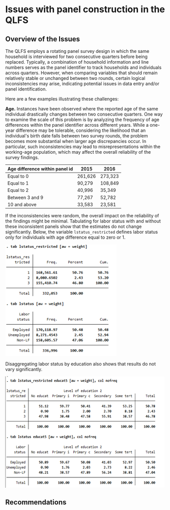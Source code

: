 # Issues with panel construction in the QLFS

## Overview of the Issues
The QLFS employs a rotating panel survey design in which the same household is interviewed for two consecutive quarters before being replaced. Typically, a combination of household information and line numbers serves as the panel identifier to track households and individuals across quarters. However, when comparing variables that should remain relatively stable or unchanged between two rounds, certain logical inconsistencies may arise, indicating potential issues in data entry and/or panel identification.

Here are a few examples illustrating these challenges:

**Age.**  Instances have been observed where the reported age of the same individual drastically changes between two consecutive quarters.
One way to examine the scale of this problem is by analyzing the frequency of age differences within the panel identifier across different years.
While a one-year difference may be tolerable, considering the likelihood that an individual's birth date falls between 
two survey rounds, the problem becomes more substantial when larger age discrepancies occur. 
In particular, such inconsistencies may lead to misrepresentations within the working-age population, which may affect the overall reliability of the survey findings.

| **Age   difference within panel id** | **2015** | **2016** |
|---|---|---|
| Equal to 0 | 261,626 | 273,323 |
| Equal to 1 | 90,279 | 108,849 |
| Equal to 2 | 40,996 | 35,349 |
| Between 3 and 9 | 77,267 | 52,782 |
| 10 and above | 33,583 | 23,581 |

If the inconsistencies were random, the overall impact on the reliability of the findings might be minimal. Tabulating for labor status with and without these inconsistent panels show that the estimates do not change significantly. Below, the variable `lstatus_restricted` defines labor status only for individuals with age difference equal to zero or 1.  

<img src="Utilities/lstatus_age.png" alt="issueage" width="350" height="350">


Disaggregating labor status by education also shows that results do not vary significantly. 

<img src="Utilities/educ_age.png" alt="issueage" width="500" height="350">





## Recommendations
